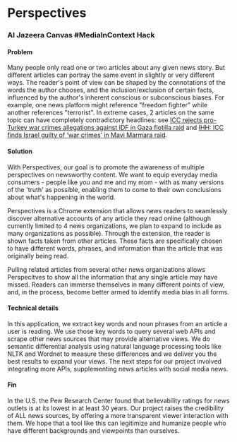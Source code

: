 Perspectives
============

### Al Jazeera Canvas #MediaInContext Hack

#### Problem

Many people only read one or two articles about any given news story.
But different articles can portray the same event in slightly or very 
different ways. The reader's point of view can be shaped by the connotations of the words the author chooses, and the inclusion/exclusion of certain facts, influenced by the author's inherent conscious or subconscious biases.
For example, one news platform might reference "freedom fighter" while another references "terrorist".
In extreme cases, 2 articles on the same topic can have completely contradictory headlines:
see [ICC rejects pro-Turkey war crimes allegations against IDF in Gaza flotilla raid](http://jpost.com/Israel-News/ICC-rejects-pro-Turkey-war-crimes-allegations-against-IDF-in-Gaza-flotilla-raid-380955) and [IHH: ICC finds Israel guilty of ‘war crimes’ in Mavi Marmara raid](http://www.todayszaman.com/diplomacy_ihh-icc-finds-israel-guilty-of-war-crimes-in-mavi-marmara-raid_363650.html).

#### Solution

With Perspectives, our goal is to promote the awareness of multiple perspectives
on newsworthy content.
We want to equip everyday media consumers - people like you and me and my mom - with as many versions of the 'truth' as possible,
enabling them to come to their own conclusions about what's happening in the world.

Perspectives is a Chrome extension that allows news readers to seamlessly discover alternative accounts of any article they read online
(although currently limited to 4 news organizations, we plan to expand to include as many organizations as possible).
Through the extension, the reader is shown facts taken from other articles.
These facts are specifically chosen to have different words, phrases, and
information than the article that was originally being read.

Pulling related articles from several other news organizations allows
Perspecitves to show all the information that
any single article may have missed. Readers can immerse themselves in many different
points of view, and, in the process, become better armed to identify media bias in all forms.

#### Technical details

In this
application, we extract key words and noun phrases from an article a user is 
reading. We use those key words to query several web APIs and scrape other news
sources that may provide alternative views. We do semantic differential analysis 
using natural language processing tools like NLTK and Wordnet to measure these
differences and we deliver you the best results to expand your views. The next
steps for our project involved integrating more APIs, supplementing news articles
with social media news. 

#### Fin

In the U.S. the Pew Research Center found that believability ratings for news outlets is at its lowest in at least 30 years. Our project raises the credibility of ALL news sources, by offering a more transparent viewer interaction with them. We hope that a tool like this can legitimize and humanize people who have different backgrounds and viewpoints than ourselves.
